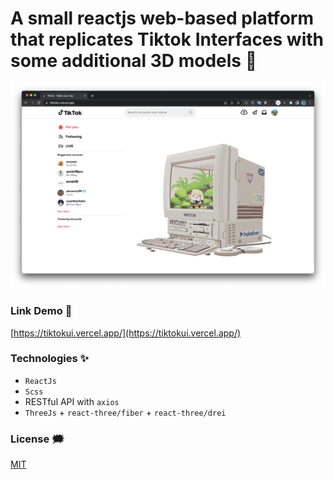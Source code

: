 # A small reactjs web-based platform that replicates Tiktok Interfaces with some additional 3D models 🌱

![tiktokui](./github-images/tiktok.png)


### Link Demo 📌

[https://tiktokui.vercel.app/](https://tiktokui.vercel.app/)

### Technologies ✨

-   `ReactJs`
-   `Scss`
-   RESTful API with `axios`
-   `ThreeJs` + `react-three/fiber` + `react-three/drei`

### License :right_anger_bubble:

[MIT](https://choosealicense.com/licenses/mit/)
